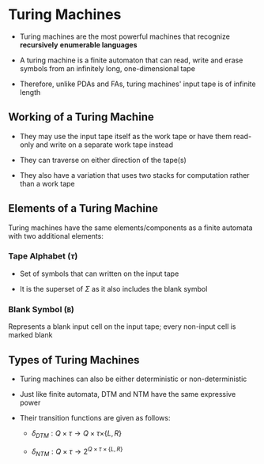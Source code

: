 # Turing Machines

- Turing machines are the most powerful machines that recognize **recursively**
**enumerable languages**

- A turing machine is a finite automaton that can read, write and erase symbols
from an infinitely long, one-dimensional tape

- Therefore, unlike PDAs and FAs, turing machines' input tape is of infinite length

## Working of a Turing Machine

- They may use the input tape itself as the work tape or have them read-only and
write on a separate work tape instead

- They can traverse on either direction of the tape(s)

- They also have a variation that uses two stacks for computation rather than a
work tape

## Elements of a Turing Machine

Turing machines have the same elements/components as a finite automata with two
additional elements:

### Tape Alphabet ($\tau$)

- Set of symbols that can written on the input tape

- It is the superset of $\Sigma$ as it also includes the blank symbol

### Blank Symbol (`B`)

Represents a blank input cell on the input tape; every non-input cell is marked
blank

## Types of Turing Machines

- Turing machines can also be either deterministic or non-deterministic

- Just like finite automata, DTM and NTM have the same expressive power

- Their transition functions are given as follows:

  - $\delta_{DTM}: Q \times{\tau} \rightarrow Q \times{\tau} \times${$L, R$}

  - $\delta_{NTM}: Q \times{\tau} \rightarrow 2^{Q \times{\tau} \times\{L, R\}}$
